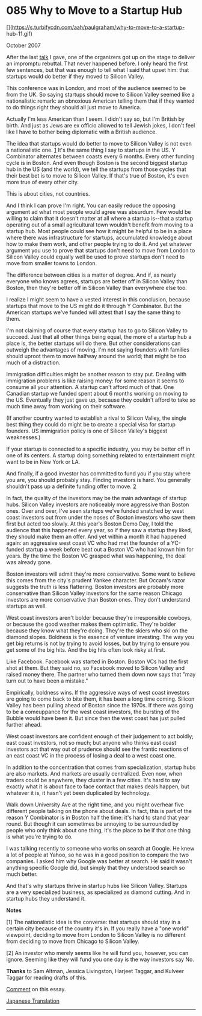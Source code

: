 # 085 Why to Move to a Startup Hub

[](https://s.turbifycdn.com/aah/paulgraham/why-to-move-to-a-startup- hub-11.gif)   
  
 
  
 
  
 October 2007   
  
 After the last [talk](webstartups.html) I gave, one of the organizers got up on the stage to deliver an impromptu rebuttal. That never happened before. I only heard the first few sentences, but that was enough to tell what I said that upset him: that startups would do better if they moved to Silicon Valley.   
  
 This conference was in London, and most of the audience seemed to be from the UK. So saying startups should move to Silicon Valley seemed like a nationalistic remark: an obnoxious American telling them that if they wanted to do things right they should all just move to America.   
  
 Actually I'm less American than I seem. I didn't say so, but I'm British by birth. And just as Jews are ex officio allowed to tell Jewish jokes, I don't feel like I have to bother being diplomatic with a British audience.   
  
 The idea that startups would do better to move to Silicon Valley is not even a nationalistic one. [1](#why_to_move_to_a_startup_hub_note1) It's the same thing I say to startups in the US. Y Combinator alternates between coasts every 6 months. Every other funding cycle is in Boston. And even though Boston is the second biggest startup hub in the US (and the world), we tell the startups from those cycles that their best bet is to move to Silicon Valley. If that's true of Boston, it's even more true of every other city.   
  
 This is about cities, not countries.   
  
 And I think I can prove I'm right. You can easily reduce the opposing argument ad what most people would agree was absurdum. Few would be willing to claim that it doesn't matter at all where a startup is--that a startup operating out of a small agricultural town wouldn't benefit from moving to a startup hub. Most people could see how it might be helpful to be in a place where there was infrastructure for startups, accumulated knowledge about how to make them work, and other people trying to do it. And yet whatever argument you use to prove that startups don't need to move from London to Silicon Valley could equally well be used to prove startups don't need to move from smaller towns to London.   
  
 The difference between cities is a matter of degree. And if, as nearly everyone who knows agrees, startups are better off in Silicon Valley than Boston, then they're better off in Silicon Valley than everywhere else too.   
  
 I realize I might seem to have a vested interest in this conclusion, because startups that move to the US might do it through Y Combinator. But the American startups we've funded will attest that I say the same thing to them.   
  
 I'm not claiming of course that every startup has to go to Silicon Valley to succeed. Just that all other things being equal, the more of a startup hub a place is, the better startups will do there. But other considerations can outweigh the advantages of moving. I'm not saying founders with families should uproot them to move halfway around the world; that might be too much of a distraction.   
  
 Immigration difficulties might be another reason to stay put. Dealing with immigration problems is like raising money: for some reason it seems to consume all your attention. A startup can't afford much of that. One Canadian startup we funded spent about 6 months working on moving to the US. Eventually they just gave up, because they couldn't afford to take so much time away from working on their software.   
  
 (If another country wanted to establish a rival to Silicon Valley, the single best thing they could do might be to create a special visa for startup founders. US immigration policy is one of Silicon Valley's biggest weaknesses.)   
  
 If your startup is connected to a specific industry, you may be better off in one of its centers. A startup doing something related to entertainment might want to be in New York or LA.   
  
 And finally, if a good investor has committed to fund you if you stay where you are, you should probably stay. Finding investors is hard. You generally shouldn't pass up a definite funding offer to move. [2](#why_to_move_to_a_startup_hub_note2)   
  
 In fact, the quality of the investors may be the main advantage of startup hubs. Silicon Valley investors are noticeably more aggressive than Boston ones. Over and over, I've seen startups we've funded snatched by west coast investors out from under the noses of Boston investors who saw them first but acted too slowly. At this year's Boston Demo Day, I told the audience that this happened every year, so if they saw a startup they liked, they should make them an offer. And yet within a month it had happened again: an aggressive west coast VC who had met the founder of a YC-funded startup a week before beat out a Boston VC who had known him for years. By the time the Boston VC grasped what was happening, the deal was already gone.   
  
 Boston investors will admit they're more conservative. Some want to believe this comes from the city's prudent Yankee character. But Occam's razor suggests the truth is less flattering. Boston investors are probably more conservative than Silicon Valley investors for the same reason Chicago investors are more conservative than Boston ones. They don't understand startups as well.   
  
 West coast investors aren't bolder because they're irresponsible cowboys, or because the good weather makes them optimistic. They're bolder because they know what they're doing. They're the skiers who ski on the diamond slopes. Boldness is the essence of venture investing. The way you get big returns is not by trying to avoid losses, but by trying to ensure you get some of the big hits. And the big hits often look risky at first.   
  
 Like Facebook. Facebook was started in Boston. Boston VCs had the first shot at them. But they said no, so Facebook moved to Silicon Valley and raised money there. The partner who turned them down now says that "may turn out to have been a mistake."   
  
 Empirically, boldness wins. If the aggressive ways of west coast investors are going to come back to bite them, it has been a long time coming. Silicon Valley has been pulling ahead of Boston since the 1970s. If there was going to be a comeuppance for the west coast investors, the bursting of the Bubble would have been it. But since then the west coast has just pulled further ahead.   
  
 West coast investors are confident enough of their judgement to act boldly; east coast investors, not so much; but anyone who thinks east coast investors act that way out of prudence should see the frantic reactions of an east coast VC in the process of losing a deal to a west coast one.   
  
 In addition to the concentration that comes from specialization, startup hubs are also markets. And markets are usually centralized. Even now, when traders could be anywhere, they cluster in a few cities. It's hard to say exactly what it is about face to face contact that makes deals happen, but whatever it is, it hasn't yet been duplicated by technology.   
  
 Walk down University Ave at the right time, and you might overhear five different people talking on the phone about deals. In fact, this is part of the reason Y Combinator is in Boston half the time: it's hard to stand that year round. But though it can sometimes be annoying to be surrounded by people who only think about one thing, it's the place to be if that one thing is what you're trying to do.   
  
 I was talking recently to someone who works on search at Google. He knew a lot of people at Yahoo, so he was in a good position to compare the two companies. I asked him why Google was better at search. He said it wasn't anything specific Google did, but simply that they understood search so much better.   
  
 And that's why startups thrive in startup hubs like Silicon Valley. Startups are a very specialized business, as specialized as diamond cutting. And in startup hubs they understand it.   
  
 
  
 
  
 
  
 
  
 
  
 
  
 **Notes**   
  
 <a name=why_to_move_to_a_startup_hub_note1>[1]</a> The nationalistic idea is the converse: that startups should stay in a certain city because of the country it's in. If you really have a "one world" viewpoint, deciding to move from London to Silicon Valley is no different from deciding to move from Chicago to Silicon Valley.   
  
 <a name=why_to_move_to_a_startup_hub_note2>[2]</a> An investor who merely seems like he will fund you, however, you can ignore. Seeming like they will fund you one day is the way investors say No.   
  
 **Thanks** to Sam Altman, Jessica Livingston, Harjeet Taggar, and Kulveer Taggar for reading drafts of this.   
  
 [Comment](http://news.ycombinator.com/item?id=65815) on this essay.   
  
 
  
 
  
 
  
 
  
 [Japanese Translation](http://www.aoky.net/articles/paul_graham/startuphubs.htm)   
  
 
  
 
  
 
  
 
  
 

 
* * *
 

 

